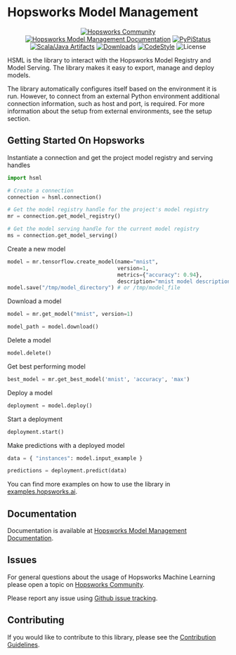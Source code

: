 # Hopsworks Model Management

<p align="center">
  <a href="https://community.hopsworks.ai"><img
    src="https://img.shields.io/discourse/users?label=Hopsworks%20Community&server=https%3A%2F%2Fcommunity.hopsworks.ai"
    alt="Hopsworks Community"
  /></a>
    <a href="https://docs.hopsworks.ai"><img
    src="https://img.shields.io/badge/docs-HSML-orange"
    alt="Hopsworks Model Management Documentation"
  /></a>
  <a href="https://pypi.org/project/hsml/"><img
    src="https://img.shields.io/pypi/v/hsml?color=blue"
    alt="PyPiStatus"
  /></a>
  <a href="https://archiva.hops.works/#artifact/com.logicalclocks/hsml"><img
    src="https://img.shields.io/badge/java-HSML-green"
    alt="Scala/Java Artifacts"
  /></a>
  <a href="https://pepy.tech/project/hsml/month"><img
    src="https://pepy.tech/badge/hsml/month"
    alt="Downloads"
  /></a>
  <a href="https://github.com/psf/black"><img
    src="https://img.shields.io/badge/code%20style-black-000000.svg"
    alt="CodeStyle"
  /></a>
  <a><img
    src="https://img.shields.io/pypi/l/hsml?color=green"
    alt="License"
  /></a>
</p>

HSML is the library to interact with the Hopsworks Model Registry and Model Serving. The library makes it easy to export, manage and deploy models.

The library automatically configures itself based on the environment it is run.
However, to connect from an external Python environment additional connection information, such as host and port, is required. For more information about the setup from external environments, see the setup section.

## Getting Started On Hopsworks

Instantiate a connection and get the project model registry and serving handles
```python
import hsml

# Create a connection
connection = hsml.connection()

# Get the model registry handle for the project's model registry
mr = connection.get_model_registry()

# Get the model serving handle for the current model registry
ms = connection.get_model_serving()
```

Create a new model
```python
model = mr.tensorflow.create_model(name="mnist",
                                   version=1,
                                   metrics={"accuracy": 0.94},
                                   description="mnist model description")
model.save("/tmp/model_directory") # or /tmp/model_file
```

Download a model
```python
model = mr.get_model("mnist", version=1)

model_path = model.download()
```

Delete a model
```python
model.delete()
```

Get best performing model
```python
best_model = mr.get_best_model('mnist', 'accuracy', 'max')

```

Deploy a model
```python
deployment = model.deploy()
```

Start a deployment
```python
deployment.start()
```

Make predictions with a deployed model
```python
data = { "instances": model.input_example }

predictions = deployment.predict(data)
```

You can find more examples on how to use the library in [examples.hopsworks.ai](https://examples.hopsworks.ai).

## Documentation

Documentation is available at [Hopsworks Model Management Documentation](https://docs.hopsworks.ai/).

## Issues

For general questions about the usage of Hopsworks Machine Learning please open a topic on [Hopsworks Community](https://community.hopsworks.ai/).

Please report any issue using [Github issue tracking](https://github.com/logicalclocks/machine-learning-api/issues).


## Contributing

If you would like to contribute to this library, please see the [Contribution Guidelines](CONTRIBUTING.md).
